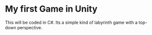 # My first Game in Unity
This will be coded in C#. Its a simple kind of labyrinth game with a top-down perspective.
